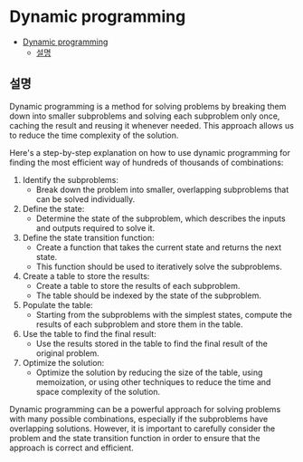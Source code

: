 # Dynamic programming

- [Dynamic programming](#dynamic-programming)
  - [설명](#설명)

## 설명

Dynamic programming is a method for solving problems by breaking them down into smaller subproblems and solving each subproblem only once, caching the result and reusing it whenever needed. This approach allows us to reduce the time complexity of the solution.

Here's a step-by-step explanation on how to use dynamic programming for finding the most efficient way of hundreds of thousands of combinations:

1. Identify the subproblems:
   - Break down the problem into smaller, overlapping subproblems that can be solved individually.
2. Define the state:
   - Determine the state of the subproblem, which describes the inputs and outputs required to solve it.
3. Define the state transition function:
   - Create a function that takes the current state and returns the next state.
   - This function should be used to iteratively solve the subproblems.
4. Create a table to store the results:
   - Create a table to store the results of each subproblem.
   - The table should be indexed by the state of the subproblem.
5. Populate the table:
   - Starting from the subproblems with the simplest states, compute the results of each subproblem and store them in the table.
6. Use the table to find the final result:
   - Use the results stored in the table to find the final result of the original problem.
7. Optimize the solution:
   - Optimize the solution by reducing the size of the table, using memoization, or using other techniques to reduce the time and space complexity of the solution.

Dynamic programming can be a powerful approach for solving problems with many possible combinations, especially if the subproblems have overlapping solutions. However, it is important to carefully consider the problem and the state transition function in order to ensure that the approach is correct and efficient.
